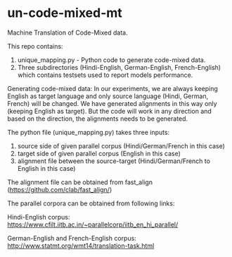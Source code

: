 # un-code-mixed-mt
Machine Translation of Code-Mixed data.

This repo contains:
1. unique_mapping.py - Python code to generate code-mixed data.
2. Three subdirectories (Hindi-English, German-English, French-English) which contains testsets used to report models performance.
 
Generating code-mixed data:
In our experiments, we are always keeping English as target language and only source language (Hindi, German, French) will be changed. We have generated alignments in this way only (keeping English as target). But the code will work in any direction and based on the direction, the alignments needs to be generated.

The python file (unique_mapping.py) takes three inputs:
  1. source side of given parallel corpus (Hindi/German/French in this case)
  2. target side of given parallel corpus (English in this case)
  3. alignment file between the source-target (Hindi/German/French to English in this case)
  
 The alignment file can be obtained from fast_align (https://github.com/clab/fast_align/)
 
 The parallel corpora can be obtained from following links:
 
 Hindi-English corpus: https://www.cfilt.iitb.ac.in/~parallelcorp/iitb_en_hi_parallel/
 
 German-English and French-English corpus: http://www.statmt.org/wmt14/translation-task.html
